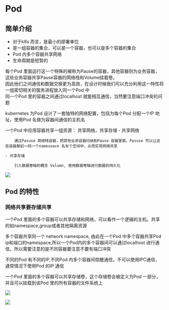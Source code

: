 # Pod

## 简单介绍

- 对于k8s 而言，是最小的部署单位
- 是一组容器的集合，可以是一个容器，也可以是多个容器的集合
- Pod 内多个容器共享网络
- 生命周期是短暂的


每个Pod 里面运行这一个特殊的被称为Pause的容器，其他容器则为业务容器，这些业务容器共享Pause容器的网络栈和Volume挂载卷。<br/>
因此他们之间通信和数据交换更为高效，在设计时候我们可以充分利用这一特性将一组密切相关的服务进程放入同一个Pod 中 <br/>
同一个Pod 里的容器之间通过localhost 就能相互通信，当然要注意端口冲突的问题 <br/>

kubernetes 为Pod 设计了一套独特的网络配置，包括为每个Pod 分配一个IP 地址，使用Pod 名做为容器间通信的主机名<br/>

一个Pod 中应用容器共享一组资源： 共享网络，共享存储
    - 共享网络
    
        通过Pasuse 网络栈容器，把其他业务容器归纳到Pause 容器里面，Pasuse 可以让这些容器都初一同一个namesoace 名车个空间中，从而实现网络共享
    
    - 共享存储

        引入数据卷轴的概念 Volumn, 使用数据卷轴进行数据的持久化

![](https://img2020.cnblogs.com/blog/1526344/202012/1526344-20201229221449777-635369447.png)


## Pod 的特性 

### 网络共享要存储共享

一个Pod 里面的多个容器可以共享存储和网络，可以看作一个逻辑的主机。共享的如namespace,group或者其他隔离资源<br/>

多个容器共享同一个 network namespace, 由此在一个Pod 中多个容器共享Pod ip和端口的namespace,所以一个Pod内的多个容器间可以通过localhost 进行通信，所以需要注意的是不同容器要注意不要有端口冲突
<p>不同的Pod 有不同的IP,不同Pod 内多个容器间惊醒通信，不可以使用IPC通信，通常情况下使用Pod 的IP 通信</p>

一个Pod 里面的多个容器可以共享存储卷，这个存储卷会被定义为Pod 一部分，并且可以挂载到该Pod 里的所有容器的文件系统上

![](https://img2020.cnblogs.com/blog/1526344/202101/1526344-20210118163340529-681670587.png)

![](https://img2020.cnblogs.com/blog/1526344/202101/1526344-20210118165752210-922424351.png)








